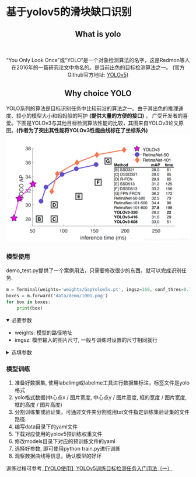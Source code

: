 # 基于yolov5的滑块缺口识别

## <div align="center">What is yolo</div>

<div align="center">
<br>
<p>
“You Only Look Once”或“YOLO”是一个对象检测算法的名字，这是Redmon等人在2016年的一篇研究论文中命名的。是当前出色的目标检测算法之一。
(官方Github官方地址: <a href="https://github.com/ultralytics/yolov5">YOLOv5</a>)
</p>
</div>

## <div align="center">Why choice YOLO</div>

YOLO系列的算法是目标识别任务中比较前沿的算法之一。由于其出色的推理速度、较小的模型大小和妈妈般的呵护 **(提供大量的方便的接口)** ，
广受开发者的喜爱。下图是YOLOv3与其他目标检测算法性能的比较，其图来自YOLOv3论文原图。**(作者为了突出其性能将YOLOv3性能曲线标在了坐标系外)**
![text](./docs/pic0.png)

### 模型使用

demo_test.py提供了一个案例用法，只需要修改很少的东西，就可以完成识别任务.
```python
m = Terminal(weights='weights/GapYolov5s.pt', imgsz=160, conf_thres=0.7, iou_thres=0.45)
boxes = m.forward('data/demo/1001.png')
for box in boxes:
    print(box)
```

<details open>
<summary>必要参数</summary>

- weights: 模型的路径地址
- imgsz: 模型输入的图片尺寸, 一般与训练时设置的尺寸相同就行

</details>

<details>
<summary>选填参数</summary>

- conf_thres: 置信度阈值，小于阈值的丢弃
- iou_thres: 非极大值抑制阈值，用于区分重复的识别框
- max_det: 每张图最大的识别框数目
- device: 指定GPU的序号或CPU, 默认为空
- classes: 指定要哪些标签，例如只要0标签 --class=0; 默认是None，全要
- agnostic_nms: class-agnostic NMS
- augment: 增强模型推理
- half: 使用全精度浮点数还是半精度浮点数
- log: 是否打印logging日志输入

</details>


### 模型训练
1. 准备好数据集, 使用labelimg或labelme工具进行数据集标注，标签文件是yolo格式
2. yolo格式数据(中心点x / 图片宽度, 中心点y / 图片高度, 框的宽度 / 图片宽度, 框的高度 / 图片高度)
3. 分割训练集或验证集，可通过文件夹分割或用txt文件指定训练集验证集的文件路径.
4. 编写data目录下的yaml文件
5. 下载对应使用的yolov5预训练权重文件
6. 修改models目录下对应的预训练文件的yaml
7. 选择好参数, 即可使用python train.py进行训练
8. 观察数据曲线等信息，确认模型的好坏

训练过程可参考<a href="https://blog.csdn.net/weixin_41861700/article/details/118654747">【YOLO使用】YOLOv5训练目标检测任务入门用法（一）</a>